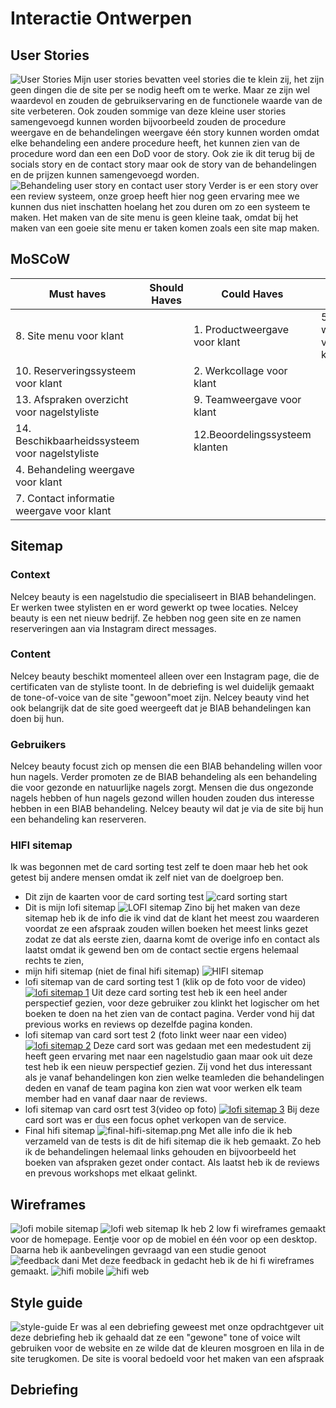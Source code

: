 # Interactie Ontwerpen
## User Stories
![User Stories](new-user-stories.png)
Mijn user stories bevatten veel stories die te klein zij, het zijn geen dingen die de site per se nodig heeft om te werke. Maar ze zijn wel waardevol en zouden de gebruikservaring en de functionele waarde van de site verbeteren. Ook zouden sommige van deze kleine user stories samengevoegd kunnen worden bijvoorbeeld zouden de procedure weergave en de behandelingen weergave één story kunnen worden omdat elke behandeling een andere procedure heeft, het kunnen zien van de procedure word dan een een DoD voor de story. Ook zie ik dit terug bij de socials story en de contact story maar ook de story van de behandelingen en de prijzen kunnen samengevoegd worden.
![Behandeling user story en contact user story](verbeterde-stories.png) Verder is er een story over een review systeem, onze groep heeft hier nog geen ervaring mee we kunnen dus niet inschatten hoelang het zou duren om zo een systeem te maken. Het maken van de site menu is geen kleine taak, omdat bij het maken van een goeie site menu er taken komen zoals een site map maken. 
## MoSCoW
|Must haves|Should Haves|Could Haves|Would Haves|
|---|---|---|---|
|8. Site menu voor klant | | 1. Productweergave voor klant|5. Review weergave vooor klant  |
|10. Reserveringssysteem voor klant | |2. Werkcollage voor klant | |
|13. Afspraken overzicht voor nagelstyliste | |9. Teamweergave voor klant | |
|14. Beschikbaarheidssysteem voor nagelstyliste |  |12.Beoordelingssysteem klanten | |
|4. Behandeling weergave voor klant | | | |
|7. Contact informatie weergave voor klant | | | |
## Sitemap
### Context
Nelcey beauty is een nagelstudio die specialiseert in BIAB behandelingen. Er werken twee stylisten en er word gewerkt op twee locaties. Nelcey beauty is een net nieuw bedrijf. Ze hebben nog geen site en ze namen reserveringen aan via Instagram direct messages.  
### Content
Nelcey beauty beschikt momenteel alleen over een Instagram page, die de certificaten van de styliste toont. In de debriefing is wel duidelijk gemaakt de tone-of-voice van de site "gewoon"moet zijn. Nelcey beauty vind het ook belangrijk dat de site goed weergeeft dat je BIAB behandelingen kan doen bij hun.
### Gebruikers
Nelcey beauty focust zich op mensen die een BIAB behandeling willen voor hun nagels. Verder promoten ze de BIAB behandeling als een behandeling die voor gezonde en natuurlijke nagels zorgt. Mensen die dus ongezonde nagels hebben of hun nagels gezond willen houden zouden dus interesse hebben in een BIAB behandeling. Nelcey beauty wil dat je via de site bij hun een behandeling kan reserveren.
### HIFI sitemap
Ik was begonnen met de card sorting test zelf te doen maar heb het ook getest bij andere mensen omdat ik zelf niet van de doelgroep ben.
- Dit zijn de kaarten voor de card sorting test
![card sorting start](card-sorting-cards.png)
- Dit is mijn lofi sitemap
![LOFI sitemap Zino](lofi-sitemap-Zinopng.png)
 bij het maken van deze sitemap heb ik de info die ik vind dat de klant het meest zou waarderen voordat ze een afspraak zouden willen boeken het meest links gezet zodat ze dat als eerste zien, daarna komt de overige info en contact als laatst omdat ik gewend ben om de contact sectie ergens helemaal rechts te zien,
- mijn hifi sitemap (niet de final hifi sitemap)
![HIFI sitemap](hifi-sitemap.png)
- lofi sitemap van de card sorting test 1 (klik op de foto voor de video)
[![lofi sitemap 1](cardsord-Gong.png)](https://youtu.be/ihewCyo9tvs)
Uit deze card sorting test heb ik een heel ander perspectief gezien, voor deze gebruiker zou klinkt het logischer om het boeken te doen na het zien van de contact pagina. Verder vond hij dat previous works en reviews op dezelfde pagina konden. 
- lofi sitemap van card sort test 2 (foto linkt weer naar een video)
[![lofi sitemap 2](cardsort-stevie.png)](https://youtu.be/_9Hk4XDuk4U)
 Deze card sort was gedaan met een medestudent zij heeft geen ervaring met naar een nagelstudio gaan maar ook uit deze test heb ik een nieuw perspectief gezien. Zij vond het dus interessant als je vanaf behandelingen kon zien welke teamleden die behandelingen deden en vanaf de team pagina kon zien wat voor werken elk team member had en vanaf daar naar de reviews.
- lofi sitemap van card osrt test 3(video op foto)
[![lofi sitemap 3](cardsort-justin.png)](https://youtu.be/Boffg_8zjdE)
Bij deze card sort was er dus een focus ophet verkopen van de service.
- Final hifi sitemap
![final-hifi-sitemap.png](final-hifi-sitemap.png)
Met alle info die ik heb verzameld van de tests is dit de hifi sitemap die ik heb gemaakt. Zo heb ik de behandelingen helemaal links gehouden en bijvoorbeeld het boeken van afspraken gezet onder contact. Als laatst heb ik de reviews en prevous workshops met elkaat gelinkt.

## Wireframes
![lofi mobile sitemap](mobile-lofi-sitemap.jpeg)
![lofi web sitemap](web-lofi-sitemap.jpeg)
Ik heb 2 low fi wireframes gemaakt voor de homepage. Eentje voor op de mobiel en één voor op een desktop. Daarna heb ik aanbevelingen gevraagd van een studie genoot ![feedback dani](feedback-dani.png)
Met deze feedback in gedacht heb ik de hi fi wireframes gemaakt.
![hifi mobile](mob-hifi-wireframe.png)
![hifi web](web-hifi-wireframe.png)

## Style guide
![style-guide](Style-guide.png)
Er was al een debriefing geweest met onze opdrachtgever uit deze debriefing heb ik gehaald dat ze een "gewone" tone of voice wilt gebruiken voor de website en ze wilde dat de kleuren mosgroen en lila in de site terugkomen. De site is vooral bedoeld voor het maken van een afspraak

## Debriefing

